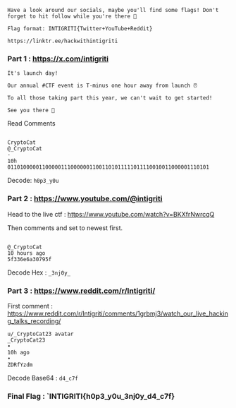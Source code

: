 ```
Have a look around our socials, maybe you'll find some flags! Don't forget to hit follow while you're there 🥺

Flag format: INTIGRITI{Twitter+YouTube+Reddit}

https://linktr.ee/hackwithintigriti
```

### Part 1 : https://x.com/intigriti 

```
It's launch day!

Our annual #CTF event is T-minus one hour away from launch ⏰

To all those taking part this year, we can't wait to get started!

See you there 🚀
```

Read Comments

```

CryptoCat
@_CryptoCat
·
10h
0110100000110000011100000011001101011111011110010011000001110101

```

Decode: `h0p3_y0u`


### Part 2 : https://www.youtube.com/@intigriti


Head to the live ctf : https://www.youtube.com/watch?v=BKXfrNwrcqQ

Then comments and set to newest first.

```

@_CryptoCat
10 hours ago
5f336e6a30795f
```

Decode Hex : `_3nj0y_`


### Part 3 : https://www.reddit.com/r/Intigriti/

First comment : https://www.reddit.com/r/Intigriti/comments/1grbmj3/watch_our_live_hacking_talks_recording/

```
u/_CryptoCat23 avatar
_CryptoCat23
•
10h ago
•
ZDRfYzdm
```

Decode Base64 : `d4_c7f`

### Final Flag : `INTIGRITI{h0p3_y0u_3nj0y_d4_c7f}
